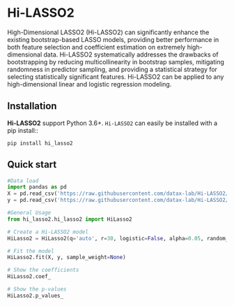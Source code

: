 # Hi-LASSO2
High-Dimensional LASSO2 (Hi-LASSO2) can significantly enhance the existing bootstrap-based LASSO models, providing better performance in both feature selection and coefficient estimation on extremely high-dimensional data.
Hi-LASSO2 systematically addresses the drawbacks of bootstrapping by reducing multicollinearity in bootstrap samples, mitigating randomness in predictor sampling, and providing a statistical strategy for selecting statistically significant features.
Hi-LASSO2 can be applied to any high-dimensional linear and logistic regression modeling.

## Installation
**Hi-LASSO2** support Python 3.6+. ``Hi-LASSO2`` can easily be installed with a pip install::

```
pip install hi_lasso2
```

## Quick start
```python
#Data load
import pandas as pd
X = pd.read_csv('https://raw.githubusercontent.com/datax-lab/Hi-LASSO2/master/simulation_data/X.csv')
y = pd.read_csv('https://raw.githubusercontent.com/datax-lab/Hi-LASSO2/master/simulation_data/y.csv')

#General Usage
from hi_lasso2.hi_lasso2 import HiLasso2

# Create a Hi-LASSO2 model
HiLasso2 = HiLasso2(q='auto', r=30, logistic=False, alpha=0.05, random_state=None)

# Fit the model
HiLasso2.fit(X, y, sample_weight=None)

# Show the coefficients
HiLasso2.coef_

# Show the p-values
HiLasso2.p_values_

```
